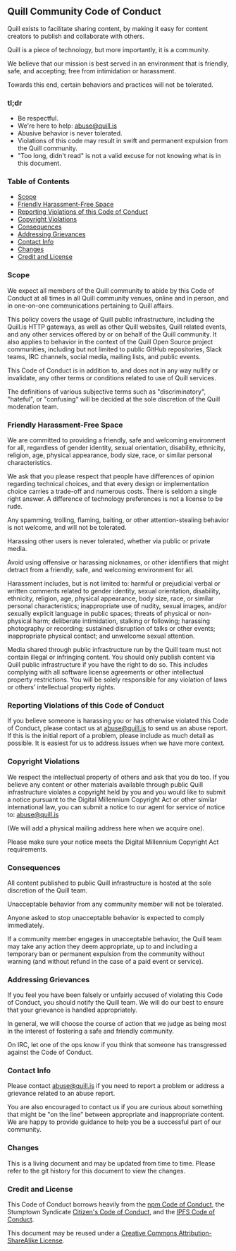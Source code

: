 ## Quill Community Code of Conduct
Quill exists to facilitate sharing content, by making it easy for content
creators to publish and collaborate with others.

Quill is a piece of technology, but more importantly, it is a community.

We believe that our mission is best served in an environment that is friendly,
safe, and accepting; free from intimidation or harassment.

Towards this end, certain behaviors and practices will not be tolerated.

### tl;dr

- Be respectful.
- We're here to help: abuse@quill.is
- Abusive behavior is never tolerated.
- Violations of this code may result in swift and permanent expulsion from the Quill community.
- "Too long, didn't read" is not a valid excuse for not knowing what is in this document.

### Table of Contents

- [Scope](#scope)
- [Friendly Harassment-Free Space](#friendly-harassment-free-space)
- [Reporting Violations of this Code of Conduct](#reporting-violations-of-this-code-of-conduct)
- [Copyright Violations](#copyright-violations)
- [Consequences](#consequences)
- [Addressing Grievances](#addressing-grievances)
- [Contact Info](#contact-info)
- [Changes](#changes)
- [Credit and License](#credit-and-license)

### Scope
We expect all members of the Quill community to abide by this Code of Conduct at
all times in all Quill community venues, online and in person, and in one-on-one
communications pertaining to Quill affairs.

This policy covers the usage of Quill public infrastructure, including the
Quill.is HTTP gateways, as well as other Quill websites, Quill related events,
and any other services offered by or on behalf of the Quill community. It also
applies to behavior in the context of the Quill Open Source project communities,
including but not limited to public GitHub repositories, Slack teams, IRC
channels, social media, mailing lists, and public events.

This Code of Conduct is in addition to, and does not in any way nullify or
invalidate, any other terms or conditions related to use of Quill services.

The definitions of various subjective terms such as "discriminatory", "hateful",
or "confusing" will be decided at the sole discretion of the Quill moderation
team.

### Friendly Harassment-Free Space
We are committed to providing a friendly, safe and welcoming environment for
all, regardless of gender identity, sexual orientation, disability, ethnicity,
religion, age, physical appearance, body size, race, or similar personal
characteristics.

We ask that you please respect that people have differences of opinion regarding
technical choices, and that every design or implementation choice carries a
trade-off and numerous costs. There is seldom a single right answer. A
difference of technology preferences is not a license to be rude.

Any spamming, trolling, flaming, baiting, or other attention-stealing behavior
is not welcome, and will not be tolerated.

Harassing other users is never tolerated, whether via public or private media.

Avoid using offensive or harassing nicknames, or other identifiers that might
detract from a friendly, safe, and welcoming environment for all.

Harassment includes, but is not limited to: harmful or prejudicial verbal or
written comments related to gender identity, sexual orientation, disability,
ethnicity, religion, age, physical appearance, body size, race, or similar
personal characteristics; inappropriate use of nudity, sexual images, and/or
sexually explicit language in public spaces; threats of physical or non-
physical harm; deliberate intimidation, stalking or following; harassing
photography or recording; sustained disruption of talks or other events;
inappropriate physical contact; and unwelcome sexual attention.

Media shared through public infrastructure run by the Quill team must not
contain illegal or infringing content. You should only publish content via Quill
public infrastructure if you have the right to do so. This includes complying
with all software license agreements or other intellectual property
restrictions. You will be solely responsible for any violation of laws or
others’ intellectual property rights.

### Reporting Violations of this Code of Conduct
If you believe someone is harassing you or has otherwise violated this Code of
Conduct, please contact us at abuse@quill.is to send us an abuse report. If this
is the initial report of a problem, please include as much detail as possible.
It is easiest for us to address issues when we have more context.

### Copyright Violations
We respect the intellectual property of others and ask that you do too. If you
believe any content or other materials available through public Quill
infrastructure violates a copyright held by you and you would like to submit a
notice pursuant to the Digital Millennium Copyright Act or other similar
international law, you can submit a notice to our agent for service of notice
to: abuse@quill.is

(We will add a physical mailing address here when we acquire one).

Please make sure your notice meets the Digital Millennium Copyright Act
requirements.

### Consequences
All content published to public Quill infrastructure is hosted at the sole
discretion of the Quill team.

Unacceptable behavior from any community member will not be tolerated.

Anyone asked to stop unacceptable behavior is expected to comply immediately.

If a community member engages in unacceptable behavior, the Quill team may take
any action they deem appropriate, up to and including a temporary ban or
permanent expulsion from the community without warning (and without refund in
the case of a paid event or service).

### Addressing Grievances
If you feel you have been falsely or unfairly accused of violating this Code of
Conduct, you should notify the Quill team. We will do our best to ensure that
your grievance is handled appropriately.

In general, we will choose the course of action that we judge as being most in
the interest of fostering a safe and friendly community.

On IRC, let one of the ops know if you think that someone has transgressed
against the Code of Conduct.

### Contact Info
Please contact abuse@quill.is if you need to report a problem or address a
grievance related to an abuse report.

You are also encouraged to contact us if you are curious about something that
might be "on the line" between appropriate and inappropriate content. We are
happy to provide guidance to help you be a successful part of our community.

### Changes
This is a living document and may be updated from time to time. Please refer
to the git history for this document to view the changes.

### Credit and License
This Code of Conduct borrows heavily from the
[npm Code of Conduct](https://www.npmjs.com/policies/conduct), the Stumptown
Syndicate [Citizen's Code of Conduct](http://citizencodeofconduct.org/), and the
[IPFS Code of Conduct](https://github.com/ipfs/community/blob/master/code-of-conduct.md).

This document may be reused under a [Creative Commons Attribution-ShareAlike
License](http://creativecommons.org/licenses/by-sa/4.0/).
